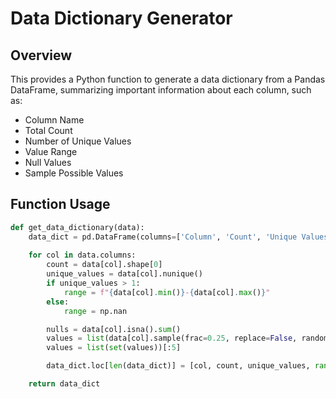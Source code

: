 # Data Dictionary Generator

## Overview
This provides a Python function to generate a data dictionary from a Pandas DataFrame, summarizing important information about each column, such as:
- Column Name
- Total Count
- Number of Unique Values
- Value Range
- Null Values
- Sample Possible Values

## Function Usage

```python
def get_data_dictionary(data):
    data_dict = pd.DataFrame(columns=['Column', 'Count', 'Unique Values', 'Range', 'Null values', 'Possible Values'])
    
    for col in data.columns:
        count = data[col].shape[0]
        unique_values = data[col].nunique()
        if unique_values > 1:
            range = f"{data[col].min()}-{data[col].max()}"
        else:
            range = np.nan

        nulls = data[col].isna().sum()
        values = list(data[col].sample(frac=0.25, replace=False, random_state=42))
        values = list(set(values))[:5]

        data_dict.loc[len(data_dict)] = [col, count, unique_values, range, nulls, values]

    return data_dict
